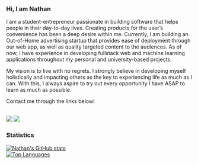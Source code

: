 ### Hi, I am Nathan

I am a student-entrepreneur passionate in building software that helps people in their day-to-day lives. Creating products for the user’s convenience has been a deep desire within me. Currently, I am building an Out-of-Home advertising startup that provides ease of deployment through our web app, as well as quality targeted content to the audiences. As of now, I have experience in developing fullstack web and machine learning applications throughout my personal and university-based projects.

My vision is to live with no regrets. I strongly believe in developing myself holistically and impacting others as the key to experiencing life as much as I can. With this, I always aspire to try out every opportunity I have ASAP to learn as much as possible.


Contact me through the links below!

<br>
<a href="mailto:nathan.aldrich.w@gmail.com"><img src="https://img.shields.io/badge/Gmail-D14836?style=for-the-badge&logo=gmail&logoColor=white"></a>
<a href="https://www.linkedin.com/in/nathan-aldrich-wiryawan/"><img src="https://img.shields.io/badge/LinkedIn-0077B5?style=for-the-badge&logo=linkedin&logoColor=white"></a>

### Statistics
[![Nathan's GitHub stats](https://github-readme-stats.vercel.app/api?username=NathanAW24)](https://github.com/NathanAW24/github-readme-stats)
<br>
[![Top Languages](https://readme-stats-envoy-vc.vercel.app/api/top-langs/?username=NathanAW24&layout=compact)](https://github.com/NathanAW24/NathanAW24)
